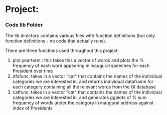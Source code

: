 # Project: 
### Code lib Folder

The lib directory contains various files with function definitions (but only function definitions - no code that actually runs).

There are three functions used throughout this project:
1. plot.yearterm : this takes this a vector of words and plots the % frequency of each word appearing in inaugural speeches for each President over time
2. dfsfunc: takes in a vector "cat" that contains the names of the individual categories we are interested in, and returns individual dataframe for each category containing all the relevant words from the GI database
3. catfunc: takes in a vector "cat" that contains the names of the individual categories we are interested in, and generates ggplots of % sum frequency of words under the category in inaugural address against index of Presidents

